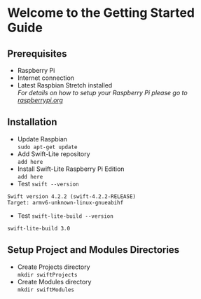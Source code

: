 # Welcome to the Getting Started Guide
## Prerequisites
* Raspberry Pi
* Internet connection
* Latest Raspbian Stretch installed  
*For details on how to setup your Raspberry Pi please go to [raspberrypi.org](raspberrypi.org)*

## Installation
* Update Raspbian  
`sudo apt-get update`
* Add Swift-Lite repository  
`add here`
* Install Swift-Lite Raspberry Pi Edition  
`add here`
* Test `swift --version`  
```  
Swift version 4.2.2 (swift-4.2.2-RELEASE)
Target: armv6-unknown-linux-gnueabihf
```  
* Test `swift-lite-build --version`  
```
swift-lite-build 3.0
```

## Setup Project and Modules Directories
* Create Projects directory  
`mkdir swiftProjects`
* Create Modules directory  
`mkdir swiftModules`